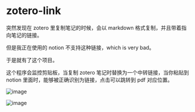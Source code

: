 # zotero-link

突然发现在 zotero 里复制笔记的时候，会以 markdown 格式复制，并且带着指向笔记的链接。

但是我正在使用的 notion 不支持这种链接，which is very bad。

于是就有了这个项目。

这个程序会监控剪贴板，当复制 zotero 笔记时替换为一个中转链接，当你粘贴到 notion 里面时，能够被正确识别为链接，点击可以跳转到 pdf 对应位置。

![image](https://github.com/flaribbit/zotero-link/assets/24885181/eaa0bcbc-2063-40f4-885d-b93cc544fc82)

![image](https://github.com/flaribbit/zotero-link/assets/24885181/04d6f2ee-2ea9-4766-b727-ebd4f41406e4)
